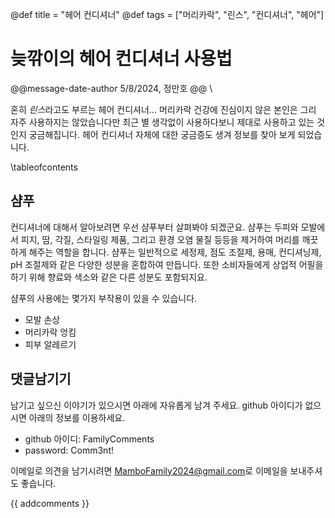 @def title = "헤어 컨디셔너"
@def tags = ["머리카락", "린스", "컨디셔너", "헤어"]

# 늦깎이의 헤어 컨디셔너 사용법

@@message-date-author
5/8/2024, 정만호
@@
\\

혼히 *린스*라고도 부르는 헤어 컨디셔너...
머리카락 건강에 진심이지 않은 본인은 그리 자주 사용하지는 않았습니다만 최근 별 생각없이 사용하다보니 제대로 사용하고 있는 것인지 궁금해집니다.
헤어 컨디셔너 자체에 대한 궁금증도 생겨 정보를 찾아 보게 되었습니다.


\tableofcontents <!-- you can use \toc as well -->


## 샴푸

컨디셔너에 대해서 알아보려면 우선 샴푸부터 살펴봐야 되겠군요.
샴푸는 두피와 모발에서 피지, 땀, 각질, 스타일링 제품, 그리고 환경 오염 물질 등등을 제거하여 머리를 깨끗하게 해주는 역할을 합니다.
샴푸는 일반적으로 세정제, 점도 조절제, 용매, 컨디셔닝제, pH 조절제와 같은 다양한 성분을 혼합하여 만듭니다. 
또한 소비자들에게 상업적 어필을 하기 위해 향료와 색소와 같은 다른 성분도 포함되지요.

샴푸의 사용에는 몇가지 부작용이 있을 수 있습니다.
* 모발 손상
* 머리카락 엉킴
* 피부 알레르기


## 댓글남기기

남기고 싶으신 이야기가 있으시면 아래에 자유롭게 남겨 주세요. github 아이디가 없으시면 아래의 정보를 이용하세요.

* github 아이디: FamilyComments
* password: Comm3nt!

이메일로 의견을 남기시려면 [MamboFamily2024@gmail.com](mailto:MamboFamily2024@gmail.com)로 이메일을 보내주셔도 좋습니다.

{{ addcomments }}